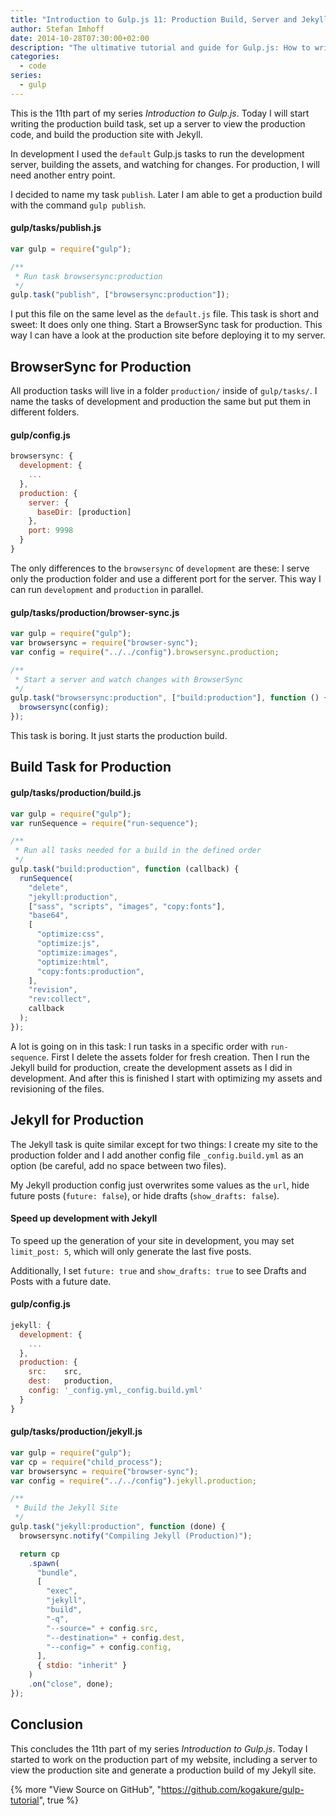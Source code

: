 ```yaml
---
title: "Introduction to Gulp.js 11: Production Build, Server and Jekyll"
author: Stefan Imhoff
date: 2014-10-28T07:30:00+02:00
description: "The ultimative tutorial and guide for Gulp.js: How to write the production task for Jekyll and BrowserSync."
categories:
  - code
series:
  - gulp
---
```


This is the 11th part of my series _Introduction to Gulp.js_. Today I will start writing the production build task, set up a server to view the production code, and build the production site with Jekyll.

In development I used the `default` Gulp.js tasks to run the development server, building the assets, and watching for changes. For production, I will need another entry point.

I decided to name my task `publish`. Later I am able to get a production build with the command `gulp publish`.

#### gulp/tasks/publish.js

```javascript
var gulp = require("gulp");

/**
 * Run task browsersync:production
 */
gulp.task("publish", ["browsersync:production"]);
```

I put this file on the same level as the `default.js` file. This task is short and sweet: It does only one thing. Start a BrowserSync task for production. This way I can have a look at the production site before deploying it to my server.

## BrowserSync for Production

All production tasks will live in a folder `production/` inside of `gulp/tasks/`. I name the tasks of development and production the same but put them in different folders.

#### gulp/config.js

```javascript
browsersync: {
  development: {
    ...
  },
  production: {
    server: {
      baseDir: [production]
    },
    port: 9998
  }
}
```

The only differences to the `browsersync` of `development` are these: I serve only the production folder and use a different port for the server. This way I can run `development` and `production` in parallel.

#### gulp/tasks/production/browser-sync.js

```javascript
var gulp = require("gulp");
var browsersync = require("browser-sync");
var config = require("../../config").browsersync.production;

/**
 * Start a server and watch changes with BrowserSync
 */
gulp.task("browsersync:production", ["build:production"], function () {
  browsersync(config);
});
```

This task is boring. It just starts the production build.

## Build Task for Production

#### gulp/tasks/production/build.js

```javascript
var gulp = require("gulp");
var runSequence = require("run-sequence");

/**
 * Run all tasks needed for a build in the defined order
 */
gulp.task("build:production", function (callback) {
  runSequence(
    "delete",
    "jekyll:production",
    ["sass", "scripts", "images", "copy:fonts"],
    "base64",
    [
      "optimize:css",
      "optimize:js",
      "optimize:images",
      "optimize:html",
      "copy:fonts:production",
    ],
    "revision",
    "rev:collect",
    callback
  );
});
```

A lot is going on in this task: I run tasks in a specific order with `run-sequence`. First I delete the assets folder for fresh creation. Then I run the Jekyll build for production, create the development assets as I did in development. And after this is finished I start with optimizing my assets and revisioning of the files.

## Jekyll for Production

The Jekyll task is quite similar except for two things: I create my site to the production folder and I add another config file `_config.build.yml` as an option (be careful, add no space between two files).

My Jekyll production config just overwrites some values as the `url`, hide future posts (`future: false`), or hide drafts (`show_drafts: false`).

<Banner>

#### Speed up development with Jekyll

To speed up the generation of your site in development, you may set `limit_post: 5`, which will only generate the last five posts.

Additionally, I set `future: true` and `show_drafts: true` to see Drafts and Posts with a future date.

</Banner>

#### gulp/config.js

```javascript
jekyll: {
  development: {
    ...
  },
  production: {
    src:    src,
    dest:   production,
    config: '_config.yml,_config.build.yml'
  }
}
```

#### gulp/tasks/production/jekyll.js

```javascript
var gulp = require("gulp");
var cp = require("child_process");
var browsersync = require("browser-sync");
var config = require("../../config").jekyll.production;

/**
 * Build the Jekyll Site
 */
gulp.task("jekyll:production", function (done) {
  browsersync.notify("Compiling Jekyll (Production)");

  return cp
    .spawn(
      "bundle",
      [
        "exec",
        "jekyll",
        "build",
        "-q",
        "--source=" + config.src,
        "--destination=" + config.dest,
        "--config=" + config.config,
      ],
      { stdio: "inherit" }
    )
    .on("close", done);
});
```

## Conclusion

This concludes the 11th part of my series _Introduction to Gulp.js_. Today I started to work on the production part of my website, including a server to view the production site and generate a production build of my Jekyll site.

{% more "View Source on GitHub", "https://github.com/kogakure/gulp-tutorial", true %}
